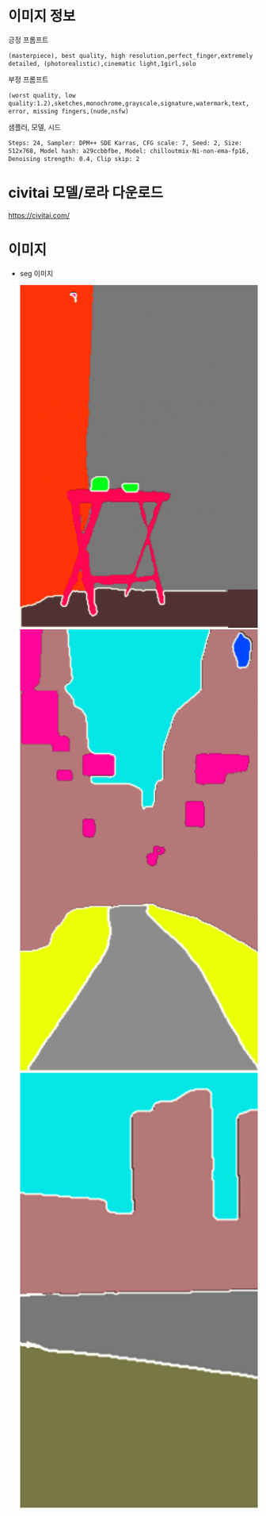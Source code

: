 # 이미지 정보

긍정 프롬프트

```
(masterpiece), best quality, high resolution,perfect_finger,extremely detailed, (photorealistic),cinematic light,1girl,solo
```

부정 프롬프트

```
(worst quality, low quality:1.2),sketches,monochrome,grayscale,signature,watermark,text, error, missing fingers,(nude,nsfw)
```

샘플러, 모델, 시드

```
Steps: 24, Sampler: DPM++ SDE Karras, CFG scale: 7, Seed: 2, Size: 512x768, Model hash: a29ccbbfbe, Model: chilloutmix-Ni-non-ema-fp16, Denoising strength: 0.4, Clip skip: 2
```

# civitai 모델/로라 다운로드

https://civitai.com/

# 이미지

- seg 이미지

  <img src="./summary/bg1.png" width="480"/>

  <img src="./summary/bg2.png" width="480"/>

  <img src="./summary/bg3.png" width="480"/>
